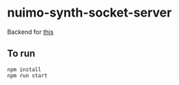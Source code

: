 # nuimo-synth-socket-server

Backend for [this](https://github.com/AKST/nuimo-synther-web-interface)

## To run

```
npm install
npm run start
```
